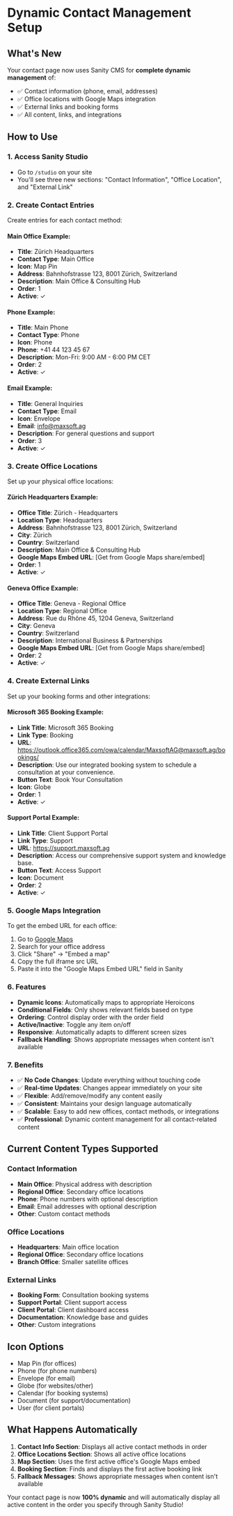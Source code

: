 # Dynamic Contact Management Setup

## What's New

Your contact page now uses Sanity CMS for **complete dynamic management** of:

- ✅ Contact information (phone, email, addresses)
- ✅ Office locations with Google Maps integration
- ✅ External links and booking forms
- ✅ All content, links, and integrations

## How to Use

### 1. Access Sanity Studio

- Go to `/studio` on your site
- You'll see three new sections: "Contact Information", "Office Location", and "External Link"

### 2. Create Contact Entries

Create entries for each contact method:

#### Main Office Example:

- **Title**: Zürich Headquarters
- **Contact Type**: Main Office
- **Icon**: Map Pin
- **Address**: Bahnhofstrasse 123, 8001 Zürich, Switzerland
- **Description**: Main Office & Consulting Hub
- **Order**: 1
- **Active**: ✓

#### Phone Example:

- **Title**: Main Phone
- **Contact Type**: Phone
- **Icon**: Phone
- **Phone**: +41 44 123 45 67
- **Description**: Mon-Fri: 9:00 AM - 6:00 PM CET
- **Order**: 2
- **Active**: ✓

#### Email Example:

- **Title**: General Inquiries
- **Contact Type**: Email
- **Icon**: Envelope
- **Email**: info@maxsoft.ag
- **Description**: For general questions and support
- **Order**: 3
- **Active**: ✓

### 3. Create Office Locations

Set up your physical office locations:

#### Zürich Headquarters Example:

- **Office Title**: Zürich - Headquarters
- **Location Type**: Headquarters
- **Address**: Bahnhofstrasse 123, 8001 Zürich, Switzerland
- **City**: Zürich
- **Country**: Switzerland
- **Description**: Main Office & Consulting Hub
- **Google Maps Embed URL**: [Get from Google Maps share/embed]
- **Order**: 1
- **Active**: ✓

#### Geneva Office Example:

- **Office Title**: Geneva - Regional Office
- **Location Type**: Regional Office
- **Address**: Rue du Rhône 45, 1204 Geneva, Switzerland
- **City**: Geneva
- **Country**: Switzerland
- **Description**: International Business & Partnerships
- **Google Maps Embed URL**: [Get from Google Maps share/embed]
- **Order**: 2
- **Active**: ✓

### 4. Create External Links

Set up your booking forms and other integrations:

#### Microsoft 365 Booking Example:

- **Link Title**: Microsoft 365 Booking
- **Link Type**: Booking
- **URL**: https://outlook.office365.com/owa/calendar/MaxsoftAG@maxsoft.ag/bookings/
- **Description**: Use our integrated booking system to schedule a consultation at your convenience.
- **Button Text**: Book Your Consultation
- **Icon**: Globe
- **Order**: 1
- **Active**: ✓

#### Support Portal Example:

- **Link Title**: Client Support Portal
- **Link Type**: Support
- **URL**: https://support.maxsoft.ag
- **Description**: Access our comprehensive support system and knowledge base.
- **Button Text**: Access Support
- **Icon**: Document
- **Order**: 2
- **Active**: ✓

### 5. Google Maps Integration

To get the embed URL for each office:

1. Go to [Google Maps](https://maps.google.com)
2. Search for your office address
3. Click "Share" → "Embed a map"
4. Copy the full iframe src URL
5. Paste it into the "Google Maps Embed URL" field in Sanity

### 6. Features

- **Dynamic Icons**: Automatically maps to appropriate Heroicons
- **Conditional Fields**: Only shows relevant fields based on type
- **Ordering**: Control display order with the order field
- **Active/Inactive**: Toggle any item on/off
- **Responsive**: Automatically adapts to different screen sizes
- **Fallback Handling**: Shows appropriate messages when content isn't available

### 7. Benefits

- ✅ **No Code Changes**: Update everything without touching code
- ✅ **Real-time Updates**: Changes appear immediately on your site
- ✅ **Flexible**: Add/remove/modify any content easily
- ✅ **Consistent**: Maintains your design language automatically
- ✅ **Scalable**: Easy to add new offices, contact methods, or integrations
- ✅ **Professional**: Dynamic content management for all contact-related content

## Current Content Types Supported

### Contact Information

- **Main Office**: Physical address with description
- **Regional Office**: Secondary office locations
- **Phone**: Phone numbers with optional description
- **Email**: Email addresses with optional description
- **Other**: Custom contact methods

### Office Locations

- **Headquarters**: Main office location
- **Regional Office**: Secondary office locations
- **Branch Office**: Smaller satellite offices

### External Links

- **Booking Form**: Consultation booking systems
- **Support Portal**: Client support access
- **Client Portal**: Client dashboard access
- **Documentation**: Knowledge base and guides
- **Other**: Custom integrations

## Icon Options

- Map Pin (for offices)
- Phone (for phone numbers)
- Envelope (for email)
- Globe (for websites/other)
- Calendar (for booking systems)
- Document (for support/documentation)
- User (for client portals)

## What Happens Automatically

1. **Contact Info Section**: Displays all active contact methods in order
2. **Office Locations Section**: Shows all active office locations
3. **Map Section**: Uses the first active office's Google Maps embed
4. **Booking Section**: Finds and displays the first active booking link
5. **Fallback Messages**: Shows appropriate messages when content isn't available

Your contact page is now **100% dynamic** and will automatically display all active content in the order you specify through Sanity Studio!
